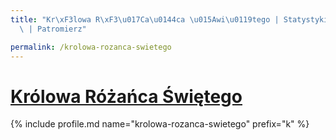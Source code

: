 ```yaml
---
title: "Kr\xF3lowa R\xF3\u017Ca\u0144ca \u015Awi\u0119tego | Statystyki patronite.pl\
  \ | Patromierz"

permalink: /krolowa-rozanca-swietego
---
```


# [Królowa Różańca Świętego](https://patronite.pl/krolowa-rozanca-swietego)

{% include profile.md name="krolowa-rozanca-swietego" prefix="k" %}
